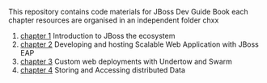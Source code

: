 This repository contains code materials for JBoss Dev Guide Book
each chapter resources are organised in an independent folder chxx

1. [chapter 1](https://github.com/jbossdevguidebook/chapters/tree/master/ch1)  Introduction to JBoss the ecosystem 
2. [chapter 2](https://github.com/jbossdevguidebook/chapters/tree/master/ch2)   Developing and hosting Scalable Web Application with JBoss EAP
3. [chapter 3](https://github.com/jbossdevguidebook/chapters/tree/master/ch3)  Custom web deployments with Undertow and Swarm
4. [chapter 4](https://github.com/jbossdevguidebook/chapters/tree/master/ch4)  Storing and Accessing distributed Data

